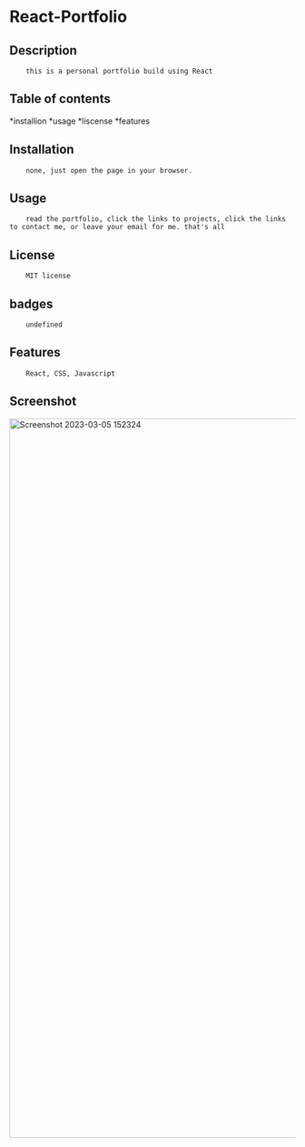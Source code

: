 
# React-Portfolio
## Description
        this is a personal portfolio build using React 
        
## Table of contents
 *installion
 *usage
 *liscense
 *features        
        
## Installation
        none, just open the page in your browser.
        
## Usage
        read the portfolio, click the links to projects, click the links to contact me, or leave your email for me. that's all
        
        
## License
        MIT license
        
## badges
        undefined
        
## Features
        React, CSS, Javascript

## Screenshot        
       
<img width="1265" alt="Screenshot 2023-03-05 152324" src="https://user-images.githubusercontent.com/109006341/222991986-981ecb86-9e82-4dc0-a48d-b425c9c44fa8.png">
